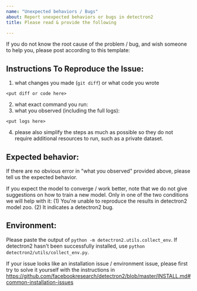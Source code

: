 ```yaml
---
name: "Unexpected behaviors / Bugs"
about: Report unexpected behaviors or bugs in detectron2
title: Please read & provide the following

---
```


If you do not know the root cause of the problem / bug, and wish someone to help you, please
post according to this template:

## Instructions To Reproduce the Issue:

1. what changes you made (`git diff`) or what code you wrote
```
<put diff or code here>
```
2. what exact command you run:
3. what you observed (including the full logs):
```
<put logs here>
```
4. please also simplify the steps as much as possible so they do not require additional resources to
	 run, such as a private dataset.

## Expected behavior:

If there are no obvious error in "what you observed" provided above,
please tell us the expected behavior.

If you expect the model to converge / work better, note that we do not give suggestions
on how to train a new model.
Only in one of the two conditions we will help with it:
(1) You're unable to reproduce the results in detectron2 model zoo.
(2) It indicates a detectron2 bug.

## Environment:

Please paste the output of `python -m detectron2.utils.collect_env`.
If detectron2 hasn't been successfully installed, use `python detectron2/utils/collect_env.py`.

If your issue looks like an installation issue / environment issue,
please first try to solve it yourself with the instructions in
https://github.com/facebookresearch/detectron2/blob/master/INSTALL.md#common-installation-issues
